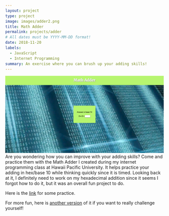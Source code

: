 ```yaml
---
layout: project
type: project
image: images/adder2.png
title: Math Adder
permalink: projects/adder
# All dates must be YYYY-MM-DD format!
date: 2018-11-20
labels:
  - JavaScript
  - Internet Programming
summary: An exercise where you can brush up your adding skills!
---
```

<img class="ui image" src="../images/adder.png">
Are you wondering how you can improve with your adding skills?  Come and practice them with the Math Adder I created during my internet programming class at Hawaii Pacific University.  It helps practice your adding in hex/base 10 while thinking quickly since it is timed.  Looking back at it, I definitely need to work on my hexadecimal addition since it seems I forgot how to do it, but it was an overall fun project to do.<br>

Here is the [link](http://daniel18.stem.ninja/math/math.html) for some practice.<br>

For more fun, here is [another version](http://daniel18.stem.ninja/php/adder.php) of it if you want to really challenge yourself!
